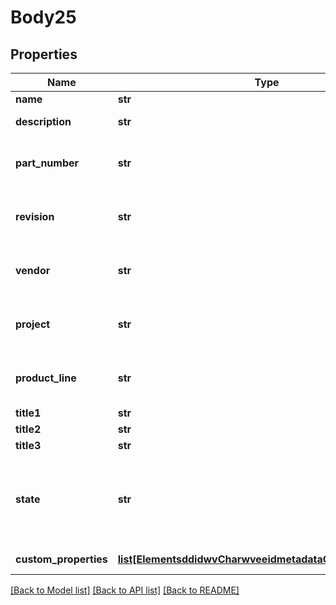 # Body25

## Properties
Name | Type | Description | Notes
------------ | ------------- | ------------- | -------------
**name** | **str** | Element name | [optional] 
**description** | **str** | Element description | [optional] 
**part_number** | **str** | Element part number (arbitrary string) | [optional] 
**revision** | **str** | Element revision (arbitrary string) | [optional] 
**vendor** | **str** | Element vendor (Assembly only) | [optional] 
**project** | **str** | Element project (Assembly only) | [optional] 
**product_line** | **str** | Element product line (Assembly only) | [optional] 
**title1** | **str** | Element title 1 | [optional] 
**title2** | **str** | Element title 2 | [optional] 
**title3** | **str** | Element title 3 | [optional] 
**state** | **str** | Element state, which can be: IN_PROGRESS, PENDING, RELEASED, OBSOLETE, UNKNOWN | [optional] 
**custom_properties** | [**list[ElementsddidwvCharwveeidmetadataCustomProperties]**](ElementsddidwvCharwveeidmetadataCustomProperties.md) | Custom properties | [optional] 

[[Back to Model list]](../README.md#documentation-for-models) [[Back to API list]](../README.md#documentation-for-api-endpoints) [[Back to README]](../README.md)


